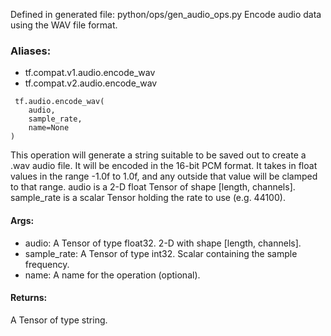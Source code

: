 Defined in generated file: python/ops/gen_audio_ops.py
Encode audio data using the WAV file format.
### Aliases:
- tf.compat.v1.audio.encode_wav
- tf.compat.v2.audio.encode_wav

```
 tf.audio.encode_wav(
    audio,
    sample_rate,
    name=None
)
```
This operation will generate a string suitable to be saved out to create a .wav audio file. It will be encoded in the 16-bit PCM format. It takes in float values in the range -1.0f to 1.0f, and any outside that value will be clamped to that range.
audio is a 2-D float Tensor of shape [length, channels]. sample_rate is a scalar Tensor holding the rate to use (e.g. 44100).
#### Args:
- audio: A Tensor of type float32. 2-D with shape [length, channels].
- sample_rate: A Tensor of type int32. Scalar containing the sample frequency.
- name: A name for the operation (optional).
#### Returns:
A Tensor of type string.
